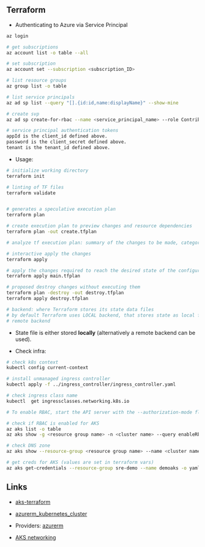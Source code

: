 ## Terraform

* Authenticating to Azure via Service Principal
```bash
az login

# get subscriptions
az account list -o table --all

# set subscription  
az account set --subscription <subscription_ID>

# list resource groups
az group list -o table

# list service principals
az ad sp list --query "[].{id:id,name:displayName}" --show-mine

# create svp
az ad sp create-for-rbac --name <service_principal_name> --role Contributor --scopes /subscriptions/<subscription_id>

# service principal authentication tokens 
appId is the client_id defined above.
password is the client_secret defined above.
tenant is the tenant_id defined above.
```

* Usage:

```bash
# initialize working directory
terraform init

# linting of TF files
terraform validate


# generates a speculative execution plan
terraform plan

# create execution plan to preview changes and resource dependencies 
terraform plan -out create.tfplan

# analyze tf execution plan: summary of the changes to be made, categorized by “to add,” “to change,” or “to destroy.”

# interactive apply the changes
terraform apply

# apply the changes required to reach the desired state of the configuration
terraform apply main.tfplan

# proposed destroy changes without executing them
terraform plan -destroy -out destroy.tfplan
terraform apply destroy.tfplan

# backend: where Terraform stores its state data files
# by default Terraform uses LOCAL backend, that stores state as local file on disk
# remote backend

```

* State file is either stored **locally** (alternatively a remote backend can be used).

* Check infra:
```bash
# check k8s context
kubectl config current-context

# install unmanaged ingress controller
kubectl apply -f ../ingress_controller/ingress_controller.yaml

# check ingress class name
kubectl  get ingressclasses.networking.k8s.io

# To enable RBAC, start the API server with the --authorization-mode flag set to a comma-separated list that includes RBAC; for example kube-apiserver --authorization-mode=Example,RBAC  ...

# check if RBAC is enabled for AKS
az aks list -o table
az aks show -g <resource group name> -n <cluster name> --query enableRbac

# check DNS zone
az aks show --resource-group <resource group name> --name <cluster name> --query addonProfiles.httpApplicationRouting.config.HTTPApplicationRoutingZoneName

# get creds for AKS (values are set in terraform vars)
az aks get-credentials --resource-group sre-demo --name demoaks -o yaml
```

## Links

* [aks-terraform](https://learn.microsoft.com/en-us/azure/aks/learn/quick-kubernetes-deploy-terraform?tabs=bash&pivots=development-environment-azure-cli)

* [azurerm_kubernetes_cluster](https://registry.terraform.io/providers/hashicorp/azurerm/latest/docs/resources/kubernetes_cluster)

* Providers: [azurerm](https://github.com/hashicorp/terraform-provider-azurerm)

* [AKS networking](https://learn.microsoft.com/en-us/azure/aks/concepts-network)
